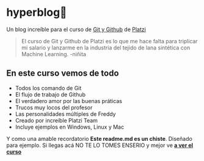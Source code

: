# hyperblog💚
Un blog increíble para el curso de [Git y Github](https://github.com/Misaelfc "Git y Github") de [Platzi](https://platzi.com/ "Platzi")
> El curso de Git y Github de Platzi es lo que me hace falta para triplicar mi salario y lanzarme en la industria del tejido de lana sintética con Machine Learning.
> -niñita

## En este curso vemos de todo
- Todos los comando de Git
- El flujo de trabajo de Github
- El verdadero amor por las buenas práticas
- Trucos muy locos del profesor
- Las personalidades múltiples de Freddy
- Creado por increíble Platzi Team
- Incluye ejemplos en Windows, Linux y Mac


Y como una amable recordatorio **Este readme.md es un chiste**. Diseñado para ejemplo. Si llegas acá NO TE LO TOMES ENSERIO y mejor ve [**a ver el curso**](https://platzi.com/cursos/git-github/ "a ver el curso")
